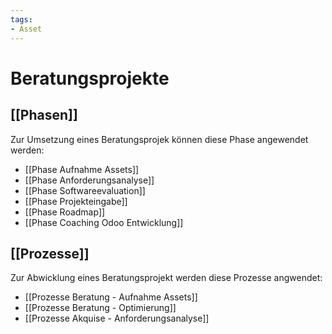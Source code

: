 ```yaml
---
tags:
- Asset
---
```

# Beratungsprojekte

## [[Phasen]]

Zur Umsetzung eines Beratungsprojek können diese Phase angewendet werden:

* [[Phase Aufnahme Assets]]
* [[Phase Anforderungsanalyse]]
* [[Phase Softwareevaluation]]
* [[Phase Projekteingabe]]
* [[Phase Roadmap]]
* [[Phase Coaching Odoo Entwicklung]]

## [[Prozesse]]

Zur Abwicklung eines Beratungsprojekt werden diese Prozesse angwendet:

* [[Prozesse Beratung - Aufnahme Assets]]
* [[Prozesse Beratung - Optimierung]]
* [[Prozesse Akquise - Anforderungsanalyse]]